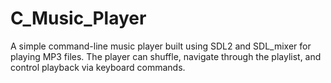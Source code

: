 # C_Music_Player
A simple command-line music player built using SDL2 and SDL_mixer for playing MP3 files. The player can shuffle, navigate through the playlist, and control playback via keyboard commands.
